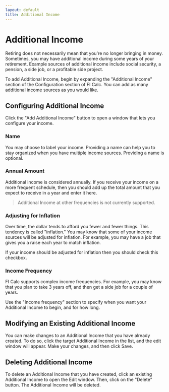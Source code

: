 ```yaml
---
layout: default
title: Additional Income
---
```


# Additional Income

Retiring does not necessarily mean that you're no longer bringing in money.
Sometimes, you may have additional income during some years of your retirement.
Example sources of additional income include social security, a pension, a side
job, or a profitable side project.

To add Additional Income, begin by expanding the "Additional Income" section of
the Configuration section of FI Calc. You can add as many additional income
sources as you would like.

## Configuring Additional Income

Click the "Add Additional Income" button to open a window that lets you
configure your income.

### Name

You may choose to label your income. Providing a name can help you to stay
organized when you have multiple income sources. Providing a name is optional.

### Annual Amount

Additional income is considered annually. If you receive your income on a more
frequent schedule, then you should add up the total amount that you expect to
receive in a year and enter it here.

> Additional Income at other frequencies is not currently supported.

### Adjusting for Inflation

Over time, the dollar tends to afford you fewer and fewer things. This tendency
is called "inflation." You may know that some of your income sources will be
adjusted for inflation. For example, you may have a job that gives you a raise
each year to match inflation.

If your income should be adjusted for inflation then you should check this
checkbox.

### Income Frequency

FI Calc supports complex income frequencies. For example, you may know that you
plan to take 3 years off, and then get a side job for a couple of years.

Use the "Income frequency" section to specify when you want your Additional
Income to begin, and for how long.

## Modifying an Existing Additional Income

You can make changes to an Additional Income that you have already created. To
do so, click the target Additional Income in the list, and the edit window will
appear. Make your changes, and then click Save.

## Deleting Additional Income

To delete an Additional Income that you have created, click an existing
Additional Income to open the Edit window. Then, click on the "Delete" button.
The Additional Income will be deleted.
